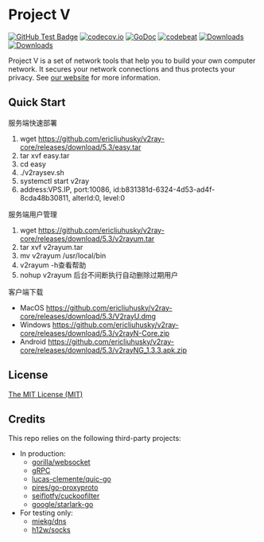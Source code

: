 # Project V

[![GitHub Test Badge][1]][2] [![codecov.io][3]][4] [![GoDoc][5]][6] [![codebeat][7]][8] [![Downloads][9]][10] [![Downloads][11]][12]

[1]: https://github.com/v2fly/v2ray-core/workflows/Test/badge.svg "GitHub Test Badge"
[2]: https://github.com/v2fly/v2ray-core/actions "GitHub Actions Page"
[3]: https://codecov.io/gh/v2fly/v2ray-core/branch/master/graph/badge.svg?branch=master "Coverage Badge"
[4]: https://codecov.io/gh/v2fly/v2ray-core?branch=master "Codecov Status"
[5]: https://godoc.org/v2ray.com/core?status.svg "GoDoc Badge"
[6]: https://godoc.org/v2ray.com/core "GoDoc"
[7]: https://goreportcard.com/badge/github.com/v2fly/v2ray-core "Goreportcard Badge"
[8]: https://goreportcard.com/report/github.com/v2fly/v2ray-core "Goreportcard Result"
[9]: https://img.shields.io/github/downloads/v2ray/v2ray-core/total.svg "v2ray/v2ray-core downloads count"
[10]: https://github.com/v2ray/v2ray-core/releases "v2ray/v2ray-core release page"
[11]: https://img.shields.io/github/downloads/v2fly/v2ray-core/total.svg "v2fly/v2ray-core downloads count"
[12]: https://github.com/v2fly/v2ray-core/releases "v2fly/v2ray-core release page"

Project V is a set of network tools that help you to build your own computer network. It secures your network connections and thus protects your privacy. See [our website](https://www.v2fly.org/) for more information.

## Quick Start
服务端快速部署
1. wget https://github.com/ericliuhusky/v2ray-core/releases/download/5.3/easy.tar
2. tar xvf easy.tar
3. cd easy
4. ./v2raysev.sh
5. systemctl start v2ray
6. address:VPS.IP, port:10086, id:b831381d-6324-4d53-ad4f-8cda48b30811, alterId:0, level:0

服务端用户管理
1. wget https://github.com/ericliuhusky/v2ray-core/releases/download/5.3/v2rayum.tar
2. tar xvf v2rayum.tar
3. mv v2rayum /usr/local/bin
4. v2rayum -h查看帮助
5. nohup v2rayum 后台不间断执行自动删除过期用户

客户端下载
- MacOS https://github.com/ericliuhusky/v2ray-core/releases/download/5.3/V2rayU.dmg
- Windows https://github.com/ericliuhusky/v2ray-core/releases/download/5.3/v2rayN-Core.zip
- Android https://github.com/ericliuhusky/v2ray-core/releases/download/5.3/v2rayNG_1.3.3.apk.zip

## License

[The MIT License (MIT)](https://raw.githubusercontent.com/v2fly/v2ray-core/master/LICENSE)

## Credits

This repo relies on the following third-party projects:

- In production:
  - [gorilla/websocket](https://github.com/gorilla/websocket)
  - [gRPC](https://google.golang.org/grpc)
  - [lucas-clemente/quic-go](https://github.com/lucas-clemente/quic-go)
  - [pires/go-proxyproto](https://github.com/pires/go-proxyproto)
  - [seiflotfy/cuckoofilter](https://github.com/seiflotfy/cuckoofilter)
  - [google/starlark-go](https://github.com/google/starlark-go)
- For testing only:
  - [miekg/dns](https://github.com/miekg/dns)
  - [h12w/socks](https://github.com/h12w/socks)
